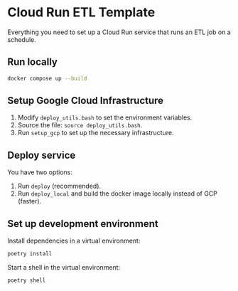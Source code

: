 # Cloud Run ETL Template

Everything you need to set up a Cloud Run service that runs an ETL job on a schedule.

## Run locally

```bash
docker compose up --build
```

## Setup Google Cloud Infrastructure

1. Modify `deploy_utils.bash` to set the environment variables.
2. Source the file: `source deploy_utils.bash`.
3. Run `setup_gcp` to set up the necessary infrastructure.

## Deploy service

You have two options:

1. Run `deploy` (recommended).
2. Run `deploy_local` and build the docker image locally instead of GCP (faster).

## Set up development environment

Install dependencies in a virtual environment:

```bash
poetry install
```

Start a shell in the virtual environment:

```bash
poetry shell
```
